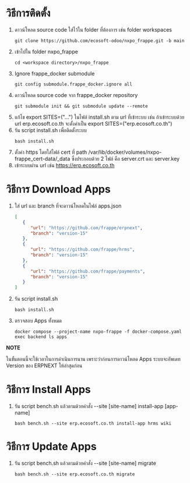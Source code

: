 # วิธีการติดตั้ง

1. ดาวน์โหลด source code ใส่ไว้ใน folder ที่ต้องการ เช่น folder workspaces
   ```
   git clone https://github.com/ecosoft-odoo/nxpo_frappe.git -b main
   ```
2. เข้าไปใน folder nxpo_frappe
   ```
   cd <workspace directory>/nxpo_frappe
   ```
3. Ignore frappe_docker submodule
   ```
   git config submodule.frappe_docker.ignore all
   ```
4. ดาวน์โหลด source code จาก frappe_docker repository
   ```
   git submodule init && git submodule update --remote
   ```
5. แก้ไข export SITES=("...") ในไฟล์ install.sh ตาม url ที่เข้าระบบ เช่น ถ้าเข้าระบบด้วย url erp.ecosoft.co.th จะตั้งค่าเป็น export SITES=("erp.ecosoft.co.th")
6. รัน script install.sh เพื่อติดตั้งระบบ
   ```
   bash install.sh
   ```
7. ตั้งค่า https โดยใส่ไฟล์ cert ที่ path /var/lib/docker/volumes/nxpo-frappe_cert-data/_data ซึ่งประกอบด้วย 2 ไฟล์ คือ server.crt และ server.key
8. เข้าระบบผ่าน url เช่น https://erp.ecosoft.co.th

# วิธีการ Download Apps

1. ใส่ url และ branch ที่จะดาวน์โหลดในไฟล์ apps.json
   ```json
   [
      {
         "url": "https://github.com/frappe/erpnext",
         "branch": "version-15"
      },
      {
         "url": "https://github.com/frappe/hrms",
         "branch": "version-15"
      },
      {
         "url": "https://github.com/frappe/payments",
         "branch": "version-15"
      }
   ]
   ```
2. รัน script install.sh
   ```
   bash install.sh
   ```
3. ตรวจสอบ Apps ทั้งหมด
   ```
   docker compose --project-name nxpo-frappe -f docker-compose.yaml exec backend ls apps
   ```

**NOTE**

ในขั้นตอนนี้จะใช้เวลาในการดำเนินการนาน เพราะว่าก่อนการดาวน์โหลด Apps ระบบจะอัพเดท Version ของ ERPNEXT ให้ล่าสุดก่อน

# วิธีการ Install Apps

1. รัน script bench.sh แล้วตามด้วยคำสั่ง --site [site-name] install-app [app-name]
   ```
   bash bench.sh --site erp.ecosoft.co.th install-app hrms wiki
   ```

# วิธีการ Update Apps

1. รัน script bench.sh แล้วตามด้วยคำสั่ง --site [site-name] migrate
   ```
   bash bench.sh --site erp.ecosoft.co.th migrate
   ```
